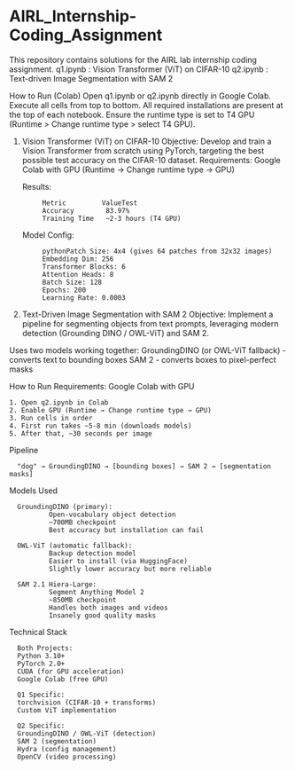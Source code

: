 # AIRL_Internship-Coding_Assignment
This repository contains solutions for the AIRL lab internship coding assignment.
q1.ipynb : Vision Transformer (ViT) on CIFAR-10
q2.ipynb : Text-driven Image Segmentation with SAM 2

How to Run (Colab)
Open q1.ipynb or q2.ipynb directly in Google Colab.
Execute all cells from top to bottom.
All required installations are present at the top of each notebook.
Ensure the runtime type is set to T4 GPU (Runtime > Change runtime type > select T4 GPU).

1. Vision Transformer (ViT) on CIFAR-10
  Objective: Develop and train a Vision Transformer from scratch using PyTorch, targeting the
best possible test accuracy on the CIFAR-10 dataset.
   Requirements: Google Colab with GPU (Runtime → Change runtime type → GPU)

   Results:

            Metric         ValueTest
            Accuracy        83.97%
            Training Time   ~2-3 hours (T4 GPU)
   
   Model Config:
   
            pythonPatch Size: 4x4 (gives 64 patches from 32x32 images)
            Embedding Dim: 256
            Transformer Blocks: 6
            Attention Heads: 8
            Batch Size: 128
            Epochs: 200
            Learning Rate: 0.0003

 2.  Text-Driven Image Segmentation with SAM 2
   Objective: Implement a pipeline for segmenting objects from text prompts, leveraging modern detection (Grounding DINO / OWL-ViT) and SAM 2.

Uses two models working together:
   GroundingDINO (or OWL-ViT fallback) - converts text to bounding boxes
   SAM 2 - converts boxes to pixel-perfect masks

How to Run
    Requirements: Google Colab with GPU
    
    1. Open q2.ipynb in Colab
    2. Enable GPU (Runtime → Change runtime type → GPU)
    3. Run cells in order
    4. First run takes ~5-8 min (downloads models)
    5. After that, ~30 seconds per image

Pipeline

      "dog" → GroundingDINO → [bounding boxes] → SAM 2 → [segmentation masks]

Models Used

      GroundingDINO (primary):      
              Open-vocabulary object detection
              ~700MB checkpoint
              Best accuracy but installation can fail
      
      OWL-ViT (automatic fallback):     
              Backup detection model
              Easier to install (via HuggingFace)
              Slightly lower accuracy but more reliable
      
      SAM 2.1 Hiera-Large:      
              Segment Anything Model 2
              ~850MB checkpoint
              Handles both images and videos
              Insanely good quality masks


Technical Stack

      Both Projects:     
      Python 3.10+
      PyTorch 2.0+
      CUDA (for GPU acceleration)
      Google Colab (free GPU)
      
      Q1 Specific:      
      torchvision (CIFAR-10 + transforms)
      Custom ViT implementation
      
      Q2 Specific:      
      GroundingDINO / OWL-ViT (detection)
      SAM 2 (segmentation)
      Hydra (config management)
      OpenCV (video processing)
